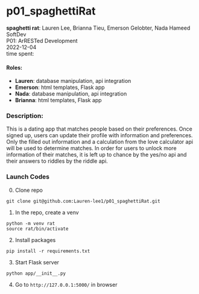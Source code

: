 # p01_spaghettiRat

**spaghetti rat**: Lauren Lee, Brianna Tieu, Emerson Gelobter, Nada Hameed 
SoftDev  
P01: ArRESTed Development  
2022-12-04  
time spent:   

#### Roles:
* **Lauren**: database manipulation, api integration
* **Emerson**: html templates, Flask app
* **Nada**: database manipulation, api integration
* **Brianna**: html templates, Flask app

### Description:
This is a dating app that matches people based on their preferences. Once signed up, users can update their profile with information and preferences. Only the filled out information and a calculation from the love calculator api will be used to determine matches. In order for users to unlock more information of their matches, it is left up to chance by the yes/no api and their answers to riddles by the riddle api. 

### Launch Codes
0. Clone repo

```
git clone git@github.com:Lauren-lee1/p01_spaghettiRat.git
```

1. In the repo, create a venv
```
python -m venv rat
source rat/bin/activate
```

2. Install packages
```
pip install -r requirements.txt
```

3. Start Flask server 
```
python app/__init__.py
```
4. Go to ```http://127.0.0.1:5000/``` in browser
